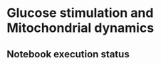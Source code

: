 # Glucose stimulation and Mitochondrial dynamics

## Notebook execution status

```{nb-exec-table}
```
